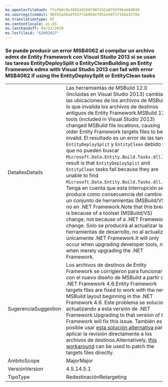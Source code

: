 ```yaml
---
ms.openlocfilehash: ffafb0c9e3982dd168f907d32a8f59f96e6040d0
ms.sourcegitcommit: 9b552addadfb57fab0b9e7852ed4f1f1b8a42f8e
ms.translationtype: HT
ms.contentlocale: es-ES
ms.lasthandoff: 04/23/2019
ms.locfileid: "62092837"
---
```

### <a name="building-an-entity-framework-edmx-with-visual-studio-2013-can-fail-with-error-msb4062-if-using-the-entitydeploysplit-or-entityclean-tasks"></a><span data-ttu-id="b5c70-101">Se puede producir un error MSB4062 al compilar un archivo edmx de Entity Framework con Visual Studio 2013 si se usan las tareas EntityDeploySplit o EntityClean</span><span class="sxs-lookup"><span data-stu-id="b5c70-101">Building an Entity Framework edmx with Visual Studio 2013 can fail with error MSB4062 if using the EntityDeploySplit or EntityClean tasks</span></span>

|   |   |
|---|---|
|<span data-ttu-id="b5c70-102">Detalles</span><span class="sxs-lookup"><span data-stu-id="b5c70-102">Details</span></span>|<span data-ttu-id="b5c70-103">Las herramientas de MSBuild 12.0 (incluidas en Visual Studio 2013) cambiaron las ubicaciones de los archivos de MSBuild, lo que invalida los archivos de destinos antiguos de Entity Framework.</span><span class="sxs-lookup"><span data-stu-id="b5c70-103">MSBuild 12.0 tools (included in Visual Studio 2013) changed MSBuild file locations, causing older Entity Framework targets files to be invalid.</span></span> <span data-ttu-id="b5c70-104">El resultado es un error de las tareas <code>EntityDeploySplit</code> y <code>EntityClean</code> debido a que no pueden buscar <code>Microsoft.Data.Entity.Build.Tasks.dll</code>.</span><span class="sxs-lookup"><span data-stu-id="b5c70-104">The result is that <code>EntityDeploySplit</code> and <code>EntityClean</code> tasks fail because they are unable to find <code>Microsoft.Data.Entity.Build.Tasks.dll</code>.</span></span> <span data-ttu-id="b5c70-105">Tenga en cuenta que esta interrupción se produce como consecuencia del cambio en un conjunto de herramientas (MSBuild/VS), no en .NET Framework.</span><span class="sxs-lookup"><span data-stu-id="b5c70-105">Note that this break is because of a toolset (MSBuild/VS) change, not because of a .NET Framework change.</span></span> <span data-ttu-id="b5c70-106">Solo se producirá al actualizar las herramientas de desarrollo, no al actualizar únicamente .NET Framework.</span><span class="sxs-lookup"><span data-stu-id="b5c70-106">It will only occur when upgrading developer tools, not when merely upgrading the .NET Framework.</span></span>|
|<span data-ttu-id="b5c70-107">Sugerencia</span><span class="sxs-lookup"><span data-stu-id="b5c70-107">Suggestion</span></span>|<span data-ttu-id="b5c70-108">Los archivos de destinos de Entity Framework se corrigieron para funcionar con el nuevo diseño de MSBuild a partir de .NET Framework 4.6.</span><span class="sxs-lookup"><span data-stu-id="b5c70-108">Entity Framework targets files are fixed to work with the new MSBuild layout beginning in the .NET Framework 4.6.</span></span> <span data-ttu-id="b5c70-109">Este problema se soluciona actualizando a esta versión de .NET Framework.</span><span class="sxs-lookup"><span data-stu-id="b5c70-109">Upgrading to that version of the Framework will fix this issue.</span></span> <span data-ttu-id="b5c70-110">También es posible usar [esta solución alternativa](https://stackoverflow.com/a/24249247/131944) para aplicar la revisión directamente a los archivos de destinos.</span><span class="sxs-lookup"><span data-stu-id="b5c70-110">Alternatively, [this workaround](https://stackoverflow.com/a/24249247/131944) can be used to patch the targets files directly.</span></span>|
|<span data-ttu-id="b5c70-111">Ámbito</span><span class="sxs-lookup"><span data-stu-id="b5c70-111">Scope</span></span>|<span data-ttu-id="b5c70-112">Major</span><span class="sxs-lookup"><span data-stu-id="b5c70-112">Major</span></span>|
|<span data-ttu-id="b5c70-113">Versión</span><span class="sxs-lookup"><span data-stu-id="b5c70-113">Version</span></span>|<span data-ttu-id="b5c70-114">4.5.1</span><span class="sxs-lookup"><span data-stu-id="b5c70-114">4.5.1</span></span>|
|<span data-ttu-id="b5c70-115">Tipo</span><span class="sxs-lookup"><span data-stu-id="b5c70-115">Type</span></span>|<span data-ttu-id="b5c70-116">Redestinación</span><span class="sxs-lookup"><span data-stu-id="b5c70-116">Retargeting</span></span>|

